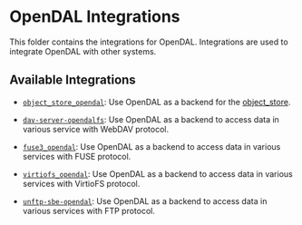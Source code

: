 # OpenDAL Integrations

This folder contains the integrations for OpenDAL. Integrations are used to integrate OpenDAL with other systems.

## Available Integrations

- [`object_store_opendal`](object_store/README.md): Use OpenDAL as a backend for the [object_store](https://docs.rs/object_store/latest/object_store/).

- [`dav-server-opendalfs`](dav-server/README.md): Use OpenDAL as a backend to access data in various service with WebDAV protocol.

- [`fuse3_opendal`](fuse3/README.md): Use OpenDAL as a backend to access data in various services with FUSE protocol.

- [`virtiofs_opendal`](virtiofs/README.md): Use OpenDAL as a backend to access data in various services with VirtioFS protocol.

- [`unftp-sbe-opendal`](unftp-sbe/README.md): Use OpenDAL as a backend to access data in various services with FTP protocol.